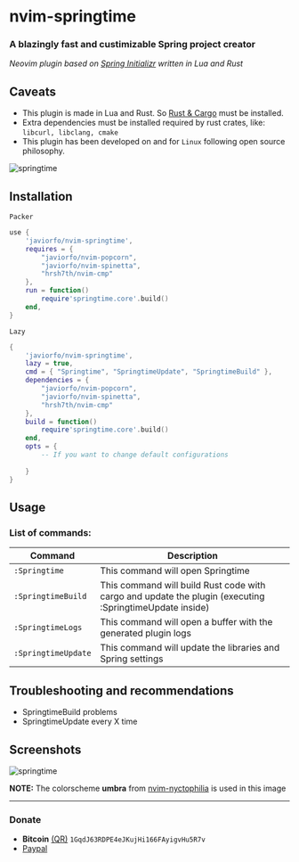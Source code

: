 # nvim-springtime
### A blazingly fast and custimizable Spring project creator
*Neovim plugin based on [Spring Initializr](https://start.spring.io) written in Lua and Rust*

## Caveats
- This plugin is made in Lua and Rust. So [Rust & Cargo](https://www.rust-lang.org/) must be installed.
- Extra dependencies must be installed required by rust crates, like: `libcurl, libclang, cmake` 
- This plugin has been developed on and for `Linux` following open source philosophy.


<img src="https://github.com/javiorfo/img/blob/master/nvim-springtime/springtime.png?raw=true" alt="springtime" />


## Installation
`Packer`
```lua
use {
    'javiorfo/nvim-springtime',
    requires = {
        "javiorfo/nvim-popcorn",
        "javiorfo/nvim-spinetta",
        "hrsh7th/nvim-cmp"
    },
    run = function()
        require'springtime.core'.build()
    end,
}
```

`Lazy`
```lua
{ 
    'javiorfo/nvim-springtime',
    lazy = true,
    cmd = { "Springtime", "SpringtimeUpdate", "SpringtimeBuild" },
    dependencies = {
        "javiorfo/nvim-popcorn",
        "javiorfo/nvim-spinetta",
        "hrsh7th/nvim-cmp"
    },
    build = function()
        require'springtime.core'.build()
    end,
    opts = {
        -- If you want to change default configurations
        
    }
}
```


## Usage

### List of commands:
| Command | Description                       |
| -------------- | --------------------------------- |
| `:Springtime`  | This command will open Springtime |
| `:SpringtimeBuild` | This command will build Rust code with cargo and update the plugin (executing :SpringtimeUpdate inside) |
| `:SpringtimeLogs`   | This command will open a buffer with the generated plugin logs |
| `:SpringtimeUpdate` | This command will update the libraries and Spring settings |


## Troubleshooting and recommendations
- SpringtimeBuild problems
- SpringtimeUpdate every X time


## Screenshots

<img src="https://github.com/javiorfo/img/blob/master/nvim-springtime/springtime.gif?raw=true" alt="springtime" />

**NOTE:** The colorscheme **umbra** from [nvim-nyctophilia](https://github.com/javiorfo/nvim-nyctophilia) is used in this image

---


### Donate
- **Bitcoin** [(QR)](https://raw.githubusercontent.com/javiorfo/img/master/crypto/bitcoin.png)  `1GqdJ63RDPE4eJKujHi166FAyigvHu5R7v`
- [Paypal](https://www.paypal.com/donate/?hosted_button_id=FA7SGLSCT2H8G)
